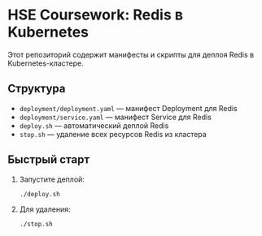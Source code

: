 # HSE Coursework: Redis в Kubernetes

Этот репозиторий содержит манифесты и скрипты для деплоя Redis в Kubernetes-кластере.

## Структура
- `deployment/deployment.yaml` — манифест Deployment для Redis
- `deployment/service.yaml` — манифест Service для Redis
- `deploy.sh` — автоматический деплой Redis
- `stop.sh` — удаление всех ресурсов Redis из кластера

## Быстрый старт
1. Запустите деплой:
   ```bash
   ./deploy.sh
   ```
2. Для удаления:
   ```bash
   ./stop.sh
   ```
